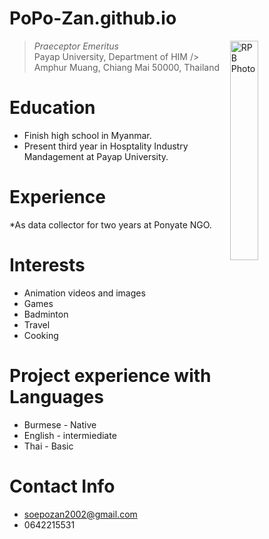 # PoPo-Zan.github.io
<img src="http://PoPo-Zan.github.io/img/Screenshot 2024-09-16 144635.png" alt="RPB Photo" align="right" width="30%"/>

> _Praeceptor Emeritus_<br />
> Payap University, Department of HIM  />
> Amphur Muang, Chiang Mai 50000, Thailand<br />


# Education
* Finish high school in Myanmar.
* Present third year in Hosptality Industry Mandagement at Payap University. 

# Experience
*As data collector for two years at Ponyate NGO. 

# Interests
* Animation videos and images
* Games
* Badminton
* Travel
* Cooking
  
# Project experience with Languages
* Burmese - Native
* English - intermiediate
* Thai - Basic

# Contact Info
* soepozan2002@gmail.com
* 0642215531

